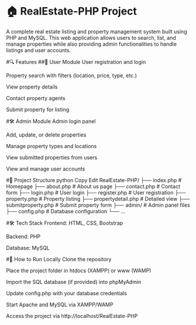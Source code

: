 # 🏠 RealEstate-PHP Project
A complete real estate listing and property management system built using PHP and MySQL. This web application allows users to search, list, and manage properties while also providing admin functionalities to handle listings and user accounts.

#🔍 Features
##👤 User Module
User registration and login

Property search with filters (location, price, type, etc.)

View property details

Contact property agents

Submit property for listing

#🛠️ Admin Module
Admin login panel

Add, update, or delete properties

Manage property types and locations

View submitted properties from users

View and manage user accounts

#📁 Project Structure
python
Copy
Edit
RealEstate-PHP/
├── index.php              # Homepage
├── about.php              # About us page
├── contact.php            # Contact form
├── login.php              # User login
├── register.php           # User registration
├── property.php           # Property listing
├── propertydetail.php     # Detailed view
├── submitproperty.php     # Submit property form
├── admin/                 # Admin panel files
├── config.php             # Database configuration
└── ...

#🛠️ Tech Stack
Frontend: HTML, CSS, Bootstrap

Backend: PHP

Database: MySQL


#🚀 How to Run Locally
Clone the repository

Place the project folder in htdocs (XAMPP) or www (WAMP)

Import the SQL database (if provided) into phpMyAdmin

Update config.php with your database credentials

Start Apache and MySQL via XAMPP/WAMP

Access the project via http://localhost/RealEstate-PHP
